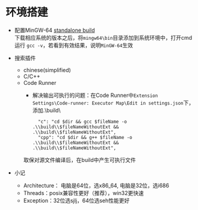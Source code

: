 # 环境搭建

- 配置MinGW-64 [standalone build](https://winlibs.com/)  
下载相应系统的版本之后，将`mingw64\bin`目录添加到系统环境中，打开cmd 运行 `gcc -v`，若看到有效结果，说明`MinGW-64`生效

- 搜索插件
  - chinese(simplified)
  - C/C++
  - Code Runner 
    - 解决输出可执行的问题：在Code Runner中`Extension Settings\Code-runner: Executor Map\Edit in settings.json`下，添加.\\build\\
 
            "c": "cd $dir && gcc $fileName -o .\\build\\$fileNameWithoutExt && .\\build\\$fileNameWithoutExt",
            "cpp": "cd $dir && g++ $fileName -o .\\build\\$fileNameWithoutExt && .\\build\\$fileNameWithoutExt",

    取保对源文件编译后，在build中产生可执行文件

- 小记
  - Architecture： 电脑是64位，选x86_64, 电脑是32位，选i686
  - Threads：posix兼容性更好（推荐），win32更快速
  - Exception：32位选sjlj，64位选seh性能更好

